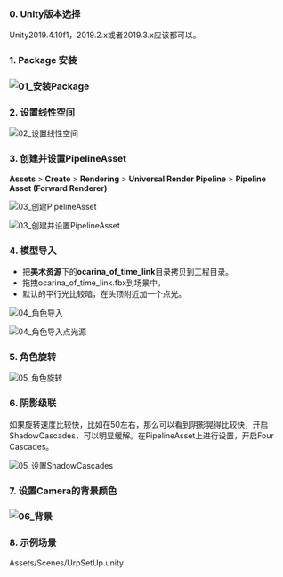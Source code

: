 ### 0. Unity版本选择

Unity2019.4.10f1，2019.2.x或者2019.3.x应该都可以。

### 1. Package 安装

###  ![01_安装Package](_IMG/01_安装Package.png)

### 2. 设置线性空间

![02_设置线性空间](_IMG/02_设置线性空间.png)

### 3. 创建并设置PipelineAsset

**Assets** > **Create** > **Rendering** > **Universal Render Pipeline** > **Pipeline Asset (Forward Renderer)**

![03_创建PipelineAsset](_IMG/03_创建PipelineAsset.png)

![03_创建并设置PipelineAsset](_IMG/03_创建并设置PipelineAsset.png)

### 4. 模型导入

- 把**美术资源**下的**ocarina_of_time_link**目录拷贝到工程目录。
- 拖拽ocarina_of_time_link.fbx到场景中。
- 默认的平行光比较暗，在头顶附近加一个点光。

![04_角色导入](_IMG/04_角色导入.png)

![04_角色导入点光源](_IMG/04_角色导入点光源.png)

### 5. 角色旋转

![05_角色旋转](_IMG/05_角色旋转.png)

### 6. 阴影级联

如果旋转速度比较快，比如在50左右，那么可以看到阴影晃得比较快，开启ShadowCascades，可以明显缓解。在PipelineAsset上进行设置，开启Four Cascades。

![05_设置ShadowCascades](_IMG/05_设置ShadowCascades.png)

### 7. 设置Camera的背景颜色

### ![06_背景](_IMG/06_背景.png)

### 8. 示例场景

Assets/Scenes/UrpSetUp.unity

